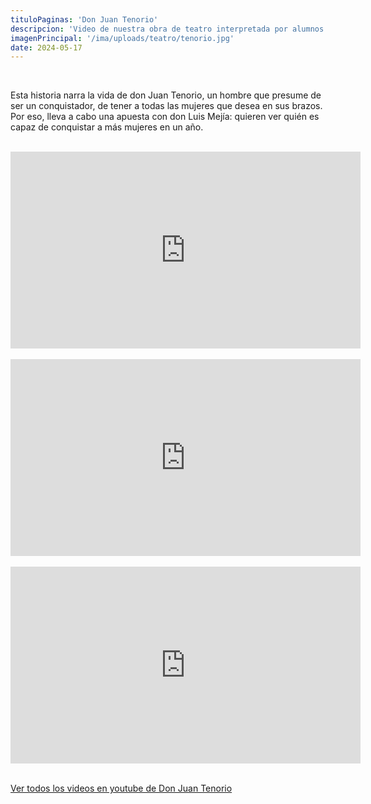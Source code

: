 ```yaml
---
tituloPaginas: 'Don Juan Tenorio'
descripcion: 'Video de nuestra obra de teatro interpretada por alumnos del Intituto Lizardi'
imagenPrincipal: '/ima/uploads/teatro/tenorio.jpg'
date: 2024-05-17
---
```


<br>

Esta historia narra la vida de don Juan Tenorio, un hombre que presume de ser un conquistador, de tener a todas las mujeres que desea en sus brazos. Por eso, lleva a cabo una apuesta con don Luis Mejía: quieren ver quién es capaz de conquistar a más mujeres en un año.

<br>

<div class="video">

<iframe width="560" height="315" src="https://www.youtube.com/embed/KK041wyRBZ8?si=o3sOobXGW9xkAOj-" title="YouTube video player" frameborder="0" allow="accelerometer; autoplay; clipboard-write; encrypted-media; gyroscope; picture-in-picture; web-share" referrerpolicy="strict-origin-when-cross-origin" allowfullscreen></iframe>

</div>

<br>

<div class="video">

<iframe width="560" height="315" src="https://www.youtube.com/embed/AlV98zgKaEc?si=JPlFrOjalFCU0KI2" title="YouTube video player" frameborder="0" allow="accelerometer; autoplay; clipboard-write; encrypted-media; gyroscope; picture-in-picture; web-share" referrerpolicy="strict-origin-when-cross-origin" allowfullscreen></iframe>

</div>

<br>

<div class="video">


<iframe width="560" height="315" src="https://www.youtube.com/embed/dLSYaQoxUCY?si=z3XNHYqcPGGY_Sr5" title="YouTube video player" frameborder="0" allow="accelerometer; autoplay; clipboard-write; encrypted-media; gyroscope; picture-in-picture; web-share" referrerpolicy="strict-origin-when-cross-origin" allowfullscreen></iframe>

</div>

<br>

[Ver todos los videos en youtube de Don Juan Tenorio](https://www.youtube.com/playlist?list=PL4ZM8PyMIfYGUSigddUmxcH3pvRLfIX99)





